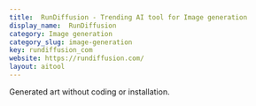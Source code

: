 ```yaml
---
title:  RunDiffusion - Trending AI tool for Image generation
display_name:  RunDiffusion
category: Image generation
category_slug: image-generation
key: rundiffusion_com
website: https://rundiffusion.com/
layout: aitool
---
```


Generated art without coding or installation.
